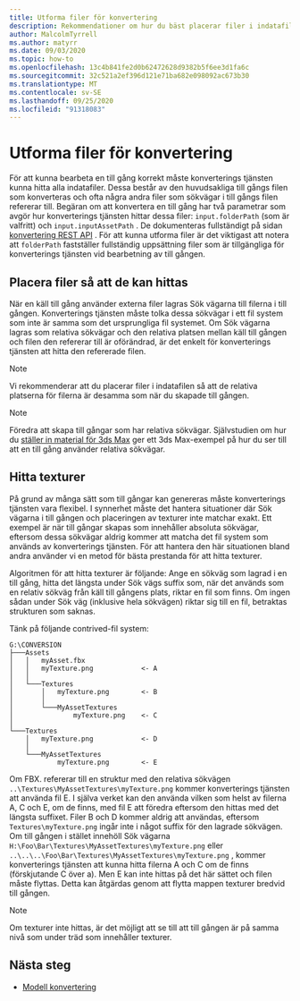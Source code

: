 ```yaml
---
title: Utforma filer för konvertering
description: Rekommendationer om hur du bäst placerar filer i indatafilen.
author: MalcolmTyrrell
ms.author: matyrr
ms.date: 09/03/2020
ms.topic: how-to
ms.openlocfilehash: 13c4b841fe2d0b62472628d9382b5f6ee3d1fa6c
ms.sourcegitcommit: 32c521a2ef396d121e71ba682e098092ac673b30
ms.translationtype: MT
ms.contentlocale: sv-SE
ms.lasthandoff: 09/25/2020
ms.locfileid: "91318083"
---
```

# <a name="laying-out-files-for-conversion"></a>Utforma filer för konvertering

För att kunna bearbeta en till gång korrekt måste konverterings tjänsten kunna hitta alla indatafiler.
Dessa består av den huvudsakliga till gångs filen som konverteras och ofta några andra filer som sökvägar i till gångs filen refererar till.
Begäran om att konvertera en till gång har två parametrar som avgör hur konverterings tjänsten hittar dessa filer: `input.folderPath` (som är valfritt) och `input.inputAssetPath` .
De dokumenteras fullständigt på sidan [konvertering REST API](conversion-rest-api.md) .
För att kunna utforma filer är det viktigast att notera att `folderPath` fastställer fullständig uppsättning filer som är tillgängliga för konverterings tjänsten vid bearbetning av till gången.

## <a name="placing-files-so-they-can-be-found"></a>Placera filer så att de kan hittas

När en käll till gång använder externa filer lagras Sök vägarna till filerna i till gången.
Konverterings tjänsten måste tolka dessa sökvägar i ett fil system som inte är samma som det ursprungliga fil systemet.
Om Sök vägarna lagras som relativa sökvägar och den relativa platsen mellan käll till gången och filen den refererar till är oförändrad, är det enkelt för konverterings tjänsten att hitta den refererade filen.

> [!Note]
> Vi rekommenderar att du placerar filer i indatafilen så att de relativa platserna för filerna är desamma som när du skapade till gången.

> [!Note]
> Föredra att skapa till gångar som har relativa sökvägar.
> Självstudien om hur du [ställer in material för 3ds Max](../../tutorials/modeling/3dsmax-material-setup.md) ger ett 3ds Max-exempel på hur du ser till att en till gång använder relativa sökvägar.

## <a name="finding-textures"></a>Hitta texturer

På grund av många sätt som till gångar kan genereras måste konverterings tjänsten vara flexibel.
I synnerhet måste det hantera situationer där Sök vägarna i till gången och placeringen av texturer inte matchar exakt.
Ett exempel är när till gångar skapas som innehåller absoluta sökvägar, eftersom dessa sökvägar aldrig kommer att matcha det fil system som används av konverterings tjänsten.
För att hantera den här situationen bland andra använder vi en metod för bästa prestanda för att hitta texturer.

Algoritmen för att hitta texturer är följande: Ange en sökväg som lagrad i en till gång, hitta det längsta under Sök vägs suffix som, när det används som en relativ sökväg från käll till gångens plats, riktar en fil som finns.
Om ingen sådan under Sök väg (inklusive hela sökvägen) riktar sig till en fil, betraktas strukturen som saknas.

Tänk på följande contrived-fil system: 
```
G:\CONVERSION
├───Assets
│   │   myAsset.fbx
│   │   myTexture.png            <- A
│   │
│   └───Textures
│       │   myTexture.png        <- B
│       │
│       └───MyAssetTextures
│               myTexture.png    <- C
│
└───Textures
    │   myTexture.png            <- D
    │
    └───MyAssetTextures
            myTexture.png        <- E
```
Om FBX. refererar till en struktur med den relativa sökvägen `..\Textures\MyAssetTextures\myTexture.png` kommer konverterings tjänsten att använda fil E. I själva verket kan den använda vilken som helst av filerna A, C och E, om de finns, med fil E att föredra eftersom den hittas med det längsta suffixet.
Filer B och D kommer aldrig att användas, eftersom `Textures\myTexture.png` ingår inte i något suffix för den lagrade sökvägen.
Om till gången i stället innehöll Sök vägarna `H:\Foo\Bar\Textures\MyAssetTextures\myTexture.png` eller `..\..\..\Foo\Bar\Textures\MyAssetTextures\myTexture.png` , kommer konverterings tjänsten att kunna hitta filerna A och C om de finns (förskjutande C över a). Men E kan inte hittas på det här sättet och filen måste flyttas.
Detta kan åtgärdas genom att flytta mappen texturer bredvid till gången.

> [!Note]
> Om texturer inte hittas, är det möjligt att se till att till gången är på samma nivå som under träd som innehåller texturer.

## <a name="next-steps"></a>Nästa steg

- [Modell konvertering](model-conversion.md)

